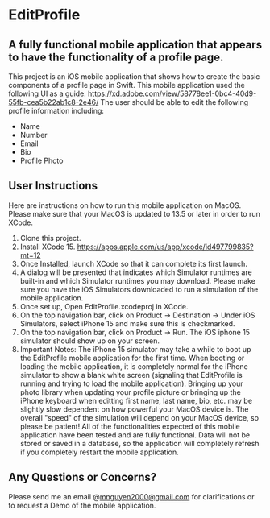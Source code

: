 # EditProfile

## A fully functional mobile application that appears to have the functionality of a profile page.

This project is an iOS mobile application that shows how to create the basic components of a profile page in Swift. This mobile application used the following UI as a guide: 
https://xd.adobe.com/view/58778ee1-0bc4-40d9-55fb-cea5b22ab1c8-2e46/
The user should be able to edit the following profile information including:
* Name
* Number
* Email
* Bio
* Profile Photo

## User Instructions

Here are instructions on how to run this mobile application on MacOS. Please make sure that your MacOS is updated to 13.5 or later in order to run XCode.
1. Clone this project.
2. Install XCode 15. https://apps.apple.com/us/app/xcode/id497799835?mt=12
3. Once Installed, launch XCode so that it can complete its first launch.
4. A dialog will be presented that indicates which Simulator runtimes are built-in and which Simulator runtimes you may download. Please make sure you have the iOS Simulators downloaded to run a simulation of the mobile application.
5. Once set up, Open EditProfile.xcodeproj in XCode.
6. On the top navigation bar, click on Product -> Destination -> Under iOS Simulators, select iPhone 15 and make sure this is checkmarked.
7. On the top navigation bar, click on Product -> Run. The iOS iphone 15 simulator should show up on your screen.
8. Important Notes: The iPhone 15 simulator may take a while to boot up the EditProfile mobile application for the first time. When booting or loading the mobile application, it is completely normal for the iPhone simulator to show a blank white screen (signaling that EditProfile is running and trying to load the mobile application). Bringing up your photo library when updating your profile picture or bringing up the iPhone keyboard when editting first name, last name, bio, etc. may be slightly slow dependent on how powerful your MacOS device is. The overall "speed" of the simulation will depend on your MacOS device, so please be patient! All of the functionalities expected of this mobile application have been tested and are fully functional. Data will not be stored or saved in a database, so the application will completely refresh if you completely restart the mobile application.

## Any Questions or Concerns?
Please send me an email @mnguyen2000@gmail.com for clarifications or to request a Demo of the mobile application.
